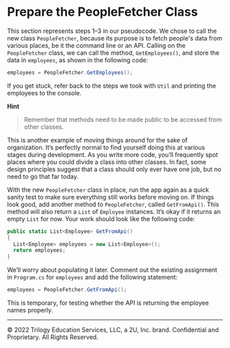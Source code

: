 # Prepare the PeopleFetcher Class

This section represents steps 1–3 in our pseudocode. We chose to call the new class `PeopleFetcher`, because its purpose is to fetch people's data from various places, be it the command line or an API. Calling on the `PeopleFetcher` class, we can call the method, `GetEmployees()`, and store the data in `employees`, as shown in the following code:

```cs
employees = PeopleFetcher.GetEmployees();
```

If you get stuck, refer back to the steps we took with `Util` and printing the employees to the console.

**Hint**

> Remember that methods need to be made public to be accessed from other classes.
  
This is another example of moving things around for the sake of organization. It’s perfectly normal to find yourself doing this at various stages during development. As you write more code, you’ll frequently spot places where you could divide a class into other classes. In fact, some design principles suggest that a class should only ever have one job, but no need to go that far today.

With the new `PeopleFetcher` class in place, run the app again as a quick sanity test to make sure everything still works before moving on. If things look good, add another method to `PeopleFetcher`, called `GetFromApi()`. This method will also return a `List` of `Employee` instances. It’s okay if it returns an empty `List` for now. Your work should look like the following code:

```cs
public static List<Employee> GetFromApi() 
{
  List<Employee> employees = new List<Employee>();
  return employees;
}
```

We’ll worry about populating it later. Comment out the existing assignment in `Program.cs` for `employees` and add the following statement:

```cs
employees = PeopleFetcher.GetFromApi();
```

This is temporary, for testing whether the API is returning the employee names properly.

---
© 2022 Trilogy Education Services, LLC, a 2U, Inc. brand. Confidential and Proprietary. All Rights Reserved.